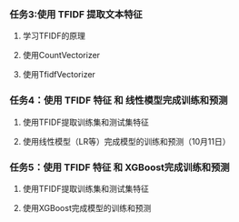 ### 任务3:使用 TFIDF 提取文本特征
1. 学习TFIDF的原理

2. 使用CountVectorizer

3. 使用TfidfVectorizer

### 任务4：使用 TFIDF 特征 和 线性模型完成训练和预测

1. 使用TFIDF提取训练集和测试集特征

2. 使用线性模型（LR等）完成模型的训练和预测（10月11日）

### 任务5：使用 TFIDF 特征 和 XGBoost完成训练和预测

1. 使用TFIDF提取训练集和测试集特征

2. 使用XGBoost完成模型的训练和预测
